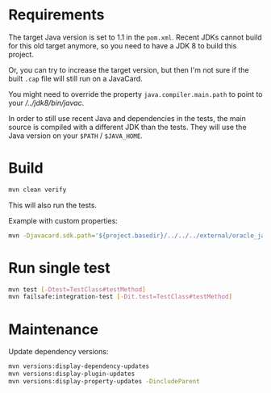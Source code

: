 # Requirements

The target Java version is set to 1.1 in the `pom.xml`.
Recent JDKs cannot build for this old target anymore,
so you need to have a JDK 8 to build this project.

Or, you can try to increase the target version, but then
I'm not sure if the built `.cap` file will still run on a JavaCard.

You might need to override the property `java.compiler.main.path`
to point to your */../jdk8/bin/javac*.

In order to still use recent Java and dependencies in the tests,
the main source is compiled with a different JDK than the tests.
They will use the Java version on your `$PATH` / `$JAVA_HOME`.

# Build

```bash
mvn clean verify
```

This will also run the tests.

Example with custom properties:

```bash
mvn -Djavacard.sdk.path='${project.basedir}/../../../external/oracle_javacard_sdks/jc305u4_kit' -Djava.compiler.main.path='/usr/lib/jvm/java-8-openjdk/bin/javac' clean verify
```

# Run single test

```bash
mvn test [-Dtest=TestClass#testMethod]
mvn failsafe:integration-test [-Dit.test=TestClass#testMethod]
```

# Maintenance

Update dependency versions:

```bash
mvn versions:display-dependency-updates
mvn versions:display-plugin-updates
mvn versions:display-property-updates -DincludeParent
```
